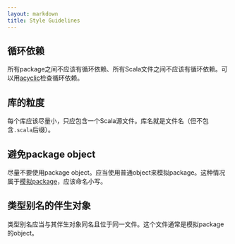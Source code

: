```yaml
---
layout: markdown
title: Style Guidelines
---
```


## 循环依赖

所有package之间不应该有循环依赖、所有Scala文件之间不应该有循环依赖。可以用[acyclic](https://github.com/lihaoyi/acyclic)检查循环依赖。

## 库的粒度

每个库应该尽量小，只应包含一个Scala源文件。库名就是文件名（但不包含`.scala`后缀）。

## 避免package object

尽量不要使用package object。应当使用普通object来模拟package。这种情况属于[模拟package](http://docs.scala-lang.org/style/naming-conventions.html#objects)，应该命名小写。

## 类型别名的伴生对象

类型别名应当与其伴生对象同名且位于同一文件。这个文件通常是模拟package的object。
